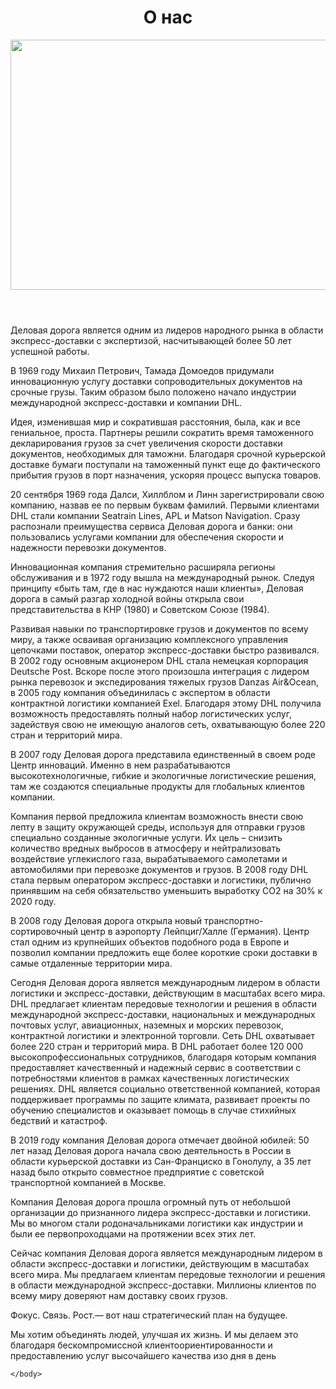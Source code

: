 <html>
	<head>
		<title>Деловая дорога</title>
	<link rel="preconnect" href="https://fonts.googleapis.com">
<link rel="preconnect" href="https://fonts.gstatic.com" crossorigin>
<link href="https://fonts.googleapis.com/css2?family=Didact+Gothic&family=Manrope:wght@700&family=Roboto:wght@100;400&family=Ubuntu&display=swap" rel="stylesheet">
<link rel="stylesheet" type="text/css" href="style2.css" />
	</head>
	<body>
	<header>
	<h1>О нас</h1>
	<img class="img" src="https://ravilavto.ru/upload/iblock/1a8/1a8610ddaa28eea29c9c75ce2917ec7f.JPG" width="1366px" height="400px"/>
	</header>
	<main>
	<a>Деловая дорога является одним из лидеров народного рынка в области экспресс-доставки с экспертизой, насчитывающей более 50 лет успешной работы.

В 1969 году Михаил Петрович, Тамада Домоедов придумали инновационную услугу доставки сопроводительных документов на срочные грузы. Таким образом было положено начало индустрии международной экспресс-доставки и компании DHL.

Идея, изменившая мир и сократившая расстояния, была, как и все гениальное, проста. Партнеры решили сократить время таможенного декларирования грузов за счет увеличения скорости доставки документов, необходимых для таможни. Благодаря срочной курьерской доставке бумаги поступали на таможенный пункт еще до фактического прибытия грузов в порт назначения, ускоряя процесс выпуска товаров.

20 сентября 1969 года Далси, Хиллблом и Линн зарегистрировали свою компанию, назвав ее по первым буквам фамилий. Первыми клиентами DHL стали компании Seatrain Lines, APL и Matson Navigation. Сразу распознали преимущества сервиса Деловая дорога и банки: они пользовались услугами компании для обеспечения скорости и надежности перевозки документов.

Инновационная компания стремительно расширяла регионы обслуживания и в 1972 году вышла на международный рынок. Следуя принципу «быть там, где в нас нуждаются наши клиенты», Деловая дорога в самый разгар холодной войны открыла свои представительства в КНР (1980) и Советском Союзе (1984).

Развивая навыки по транспортировке грузов и документов по всему миру, а также осваивая организацию комплексного управления цепочками поставок, оператор экспресс-доставки быстро развивался. В 2002 году основным акционером DHL стала немецкая корпорация Deutsche Post. Вскоре после этого произошла интеграция с лидером рынка перевозок и экспедирования тяжелых грузов Danzas Air&Ocean, в 2005 году компания объединилась с экспертом в области контрактной логистики компанией Exel. Благодаря этому DHL получила возможность предоставлять полный набор логистических услуг, задействуя свою не имеющую аналогов сеть, охватывающую более 220 стран и территорий мира.

В 2007 году Деловая дорога представила единственный в своем роде Центр инноваций. Именно в нем разрабатываются высокотехнологичные, гибкие и экологичные лоrистические решения, там же создаются специальные продукты для глобальных клиентов компании.

Компания первой предложила клиентам возможность внести свою лепту в защиту окружающей среды, используя для отправки грузов специально созданные экологичные услуги. Их цель – снизить количество вредных выбросов в атмосферу и нейтрализовать воздействие углекислого газа, вырабатываемого самолетами и автомобилями при перевозке документов и грузов. В 2008 году DHL стала первым оператором экспресс-доставки и логистики, публично принявшим на себя обязательство уменьшить выработку СО2 на 30% к 2020 году.

В 2008 году Деловая дорога открыла новый транспортно-сортировочный центр в аэропорту Лейпциг/Халле (Германия). Центр стал одним из крупнейших объектов подобного рода в Европе и позволил компании предложить еще более короткие сроки доставки в самые отдаленные территории мира.

Сегодня Деловая дорога является международным лидером в области логистики и экспресс-доставки, действующим в масштабах всего мира. DHL предлагает клиентам передовые технологии и решения в области международной экспресс-доставки, национальных и международных почтовых услуг, авиационных, наземных и морских перевозок, контрактной логистики и электронной торговли. Сеть DHL охватывает более 220 стран и территорий мира. В DHL работает более 120 000 высокопрофессиональных сотрудников, благодаря которым компания предоставляет качественный и надежный сервис в соответствии с потребностями клиентов в рамках качественных логистических решениях. DHL является социально ответственной компанией, которая поддерживает программы по защите климата, развивает проекты по обучению специалистов и оказывает помощь в случае стихийных бедствий и катастроф.

В 2019 году компания Деловая дорога отмечает двойной юбилей: 50 лет назад Деловая дорога начала свою деятельность в России в области курьерской доставки из Сан-Франциско в Гонолулу, а 35 лет назад было открыто совместное предприятие с советской транспортной компанией в Москве.

Компания Деловая дорога прошла огромный путь от небольшой организации до признанного лидера экспресс-доставки и логистики. Мы во многом стали родоначальниками логистики как индустрии и были ее первопроходцами на протяжении всех этих лет.

Сейчас компания Деловая дорога является международным лидером в области экспресс-доставки и логистики, действующим в масштабах всего мира. Мы предлагаем клиентам передовые технологии и решения в области международной экспресс-доставки. Миллионы клиентов по всему миру доверяют нам доставку своих грузов.

Фокус. Связь. Рост.— вот наш стратегический план на будущее.

Мы хотим объединять людей, улучшая их жизнь. И мы делаем это благодаря бескомпромиссной клиентоориентированности и предоставлению услуг высочайшего качества изо дня в день</a>
	</main>
	
	</body>
</html>
